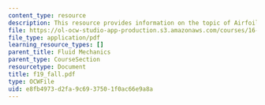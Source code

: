 ```yaml
---
content_type: resource
description: This resource provides information on the topic of Airfoils.
file: https://ol-ocw-studio-app-production.s3.amazonaws.com/courses/16-01-unified-engineering-i-ii-iii-iv-fall-2005-spring-2006/e8fb4973d2fa9c6937501f0ac66e9a8a_f19_fall.pdf
file_type: application/pdf
learning_resource_types: []
parent_title: Fluid Mechanics
parent_type: CourseSection
resourcetype: Document
title: f19_fall.pdf
type: OCWFile
uid: e8fb4973-d2fa-9c69-3750-1f0ac66e9a8a
---
```

